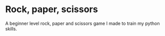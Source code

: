 # Rock, paper, scissors
A beginner level rock, paper and scissors game I made to train my python skills.

